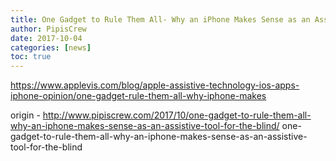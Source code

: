 ```yaml
---
title: One Gadget to Rule Them All- Why an iPhone Makes Sense as an Assistive Tool for the Blind
author: PipisCrew
date: 2017-10-04
categories: [news]
toc: true
---
```


https://www.applevis.com/blog/apple-assistive-technology-ios-apps-iphone-opinion/one-gadget-rule-them-all-why-iphone-makes

origin - http://www.pipiscrew.com/2017/10/one-gadget-to-rule-them-all-why-an-iphone-makes-sense-as-an-assistive-tool-for-the-blind/ one-gadget-to-rule-them-all-why-an-iphone-makes-sense-as-an-assistive-tool-for-the-blind